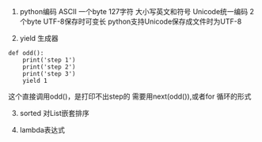 1. python编码
ASCII 一个byte 127字符 大小写英文和符号
Unicode统一编码 2个byte
UTF-8保存时可变长
python支持Unicode保存成文件时为UTF-8

2. yield 生成器
 
```
def odd():
	print('step 1')
	print('step 2')
	print('step 3')
	yield 1
```

这个直接调用odd()，是打印不出step的
需要用next(odd()),或者for 循环的形式

3. sorted
对List嵌套排序


4. lambda表达式